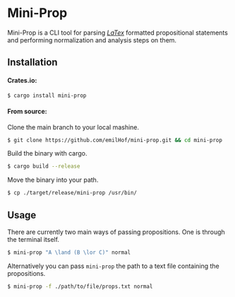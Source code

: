 # Mini-Prop
Mini-Prop is a CLI tool for parsing [*LaTex*](https://www.latex-project.org/) formatted 
propositional statements and performing normalization and analysis steps on them.

## Installation
#### Crates.io:
```bash
$ cargo install mini-prop
```

#### From source:
Clone the main branch to your local mashine.
```bash
$ git clone https://github.com/emilHof/mini-prop.git && cd mini-prop
```

Build the binary with cargo.
```bash
$ cargo build --release
```

Move the binary into your path.
```bash
$ cp ./target/release/mini-prop /usr/bin/
```

## Usage
There are currently two main ways of passing propositions. One is through the terminal
itself.
```bash
$ mini-prop "A \land (B \lor C)" normal
```

Alternatively you can pass `mini-prop` the path to a text file containing the propositions.
```bash
$ mini-prop -f ./path/to/file/props.txt normal
```


